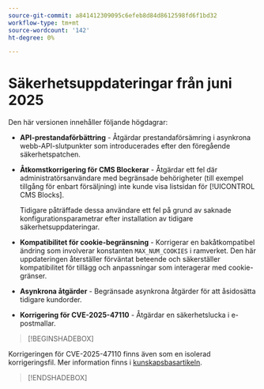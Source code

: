 ```yaml
---
source-git-commit: a841412309095c6efeb8d84d8612598fd6f1bd32
workflow-type: tm+mt
source-wordcount: '142'
ht-degree: 0%

---
```

# Säkerhetsuppdateringar från juni 2025

Den här versionen innehåller följande högdagrar:

- **API-prestandaförbättring** - Åtgärdar prestandaförsämring i asynkrona webb-API-slutpunkter som introducerades efter den föregående säkerhetspatchen.<!-- AC-14078 -->

- **Åtkomstkorrigering för CMS Blockerar** - Åtgärdar ett fel där administratörsanvändare med begränsade behörigheter (till exempel tillgång för enbart försäljning) inte kunde visa listsidan för [!UICONTROL CMS Blocks].

  Tidigare påträffade dessa användare ett fel på grund av saknade konfigurationsparametrar efter installation av tidigare säkerhetsuppdateringar.<!-- AC-14087 -->

- **Kompatibilitet för cookie-begränsning** - Korrigerar en bakåtkompatibel ändring som involverar konstanten `MAX_NUM_COOKIES` i ramverket. Den här uppdateringen återställer förväntat beteende och säkerställer kompatibilitet för tillägg och anpassningar som interagerar med cookie-gränser.<!-- AC-14475 -->

- **Asynkrona åtgärder** - Begränsade asynkrona åtgärder för att åsidosätta tidigare kundorder.<!-- AC-13917 -->

- **Korrigering för CVE-2025-47110** - Åtgärdar en säkerhetslucka i e-postmallar.<!-- AC-14695 -->

>[!BEGINSHADEBOX]

Korrigeringen för CVE-2025-47110 finns även som en isolerad korrigeringsfil. Mer information finns i [kunskapsbasartikeln](https://experienceleague.adobe.com/sv/docs/commerce-knowledge-base/kb/troubleshooting/known-issues-patches-attached/security-update-available-for-adobe-commerce-apsb25-50).

>[!ENDSHADEBOX]